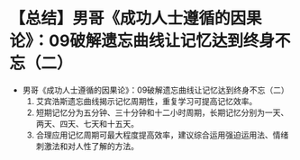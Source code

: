 # 【总结】男哥《成功人士遵循的因果论》：09破解遗忘曲线让记忆达到终身不忘（二）

-   男哥《成功人士遵循的因果论》：09破解遗忘曲线让记忆达到终身不忘（二）
    1.  艾宾浩斯遗忘曲线揭示记忆周期性，重复学习可提高记忆效率。
    2.  短期记忆分为五分钟、三十分钟和十二小时周期，长期记忆分别为一天、两天、四天、七天和十五天。
    3.  合理应用记忆周期可最大程度提高效率，建议综合运用强迫运用法、情绪刺激法和对人性了解的方法。